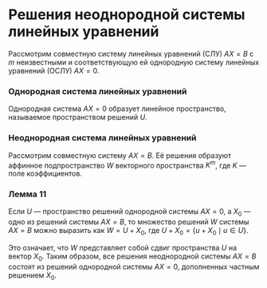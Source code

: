 # Решения неоднородной системы линейных уравнений

Рассмотрим совместную систему линейных уравнений (СЛУ) $AX = B$ с $m$ неизвестными и соответствующую ей однородную систему линейных уравнений (ОСЛУ) $AX = 0$.
### Однородная система линейных уравнений

Однородная система $AX = 0$ образует линейное пространство, называемое пространством решений $U$.

### Неоднородная система линейных уравнений

Рассмотрим совместную систему $AX = B$. Её решения образуют аффинное подпространство $W$ векторного пространства $K^m$, где $K$ — поле коэффициентов.

### Лемма 11

Если $U$ — пространство решений однородной системы $AX = 0$, а $X_0$ — одно из решений системы $AX = B$, то множество решений $W$ системы $AX = B$ можно выразить как $W = U + X_0$, где $U + X_0 = \{ u + X_0 \mid u \in U \}$.

Это означает, что $W$ представляет собой сдвиг пространства $U$ на вектор $X_0$. Таким образом, все решения неоднородной системы $AX = B$ состоят из решений однородной системы $AX = 0$, дополненных частным решением $X_0$.

